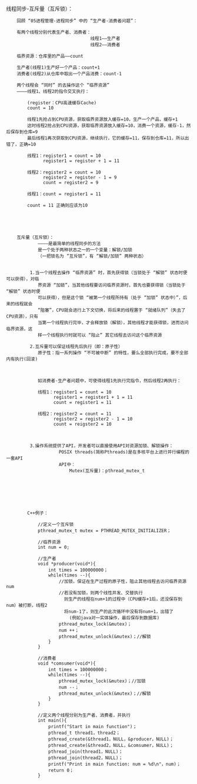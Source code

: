 线程同步-互斥量（互斥锁）：


		回顾 “05进程管理-进程同步” 中的 “生产者-消费者问题”：

		有两个线程分别代表生产者、消费者：
									线程1——生产者
									线程2——消费者

		临界资源：仓库里的产品——count

		生产者(线程1)生产好一个产品：count+1
		消费者(线程2)从仓库中取出一个产品消费：count-1

		两个线程会 “同时” 的去操作这个 “临界资源”
		————线程1、线程2的指令交叉执行：

			(register：CPU高速缓存Cache)
			count = 10

			线程1先抢占到CPU资源，获取临界资源放入缓存=10，生产一个产品，缓存+1
			这时线程2抢占到CPU资源，获取临界资源放入缓存=10，消费一个资源，缓存-1，然后保存到仓库=9
			最后线程1再次获取到CPU资源，继续执行，它的缓存=11，保存到仓库=11，所以出错了，正确=10

			线程1：register1 = count = 10
				  register1 = register + 1 = 11

			线程2：register2 = count = 10
				  register2 = register - 1 = 9
				  count = register2 = 9

			线程1：count = register1 = 11

			count = 11 正确则应该为10





		互斥量（互斥锁）：
				————是最简单的线程同步的方法
				是一个处于两种状态之一的一个变量：解锁/加锁
				（一把锁名为 “互斥锁”，有 “解锁/加锁” 两种状态）


			 1.当一个线程去操作 “临界资源” 时，首先获得锁（当锁处于 “解锁” 状态时便可以获得），对临
				界资源 “加锁”，当其他线程要访问临界资源时，首先也要获得锁（当锁处于 “解锁” 状态时便
				可以获得），但是这个锁 “被第一个线程所持有（处于 “加锁” 状态中）”，后来的线程就会 
				“阻塞”，CPU就会进行上下文切换，将后来的线程置于 “就绪队列”（失去了CPU资源），只有
				当第一个线程执行完毕，才会释放锁（解锁），其他线程才能获得锁，进而访问临界资源，这
				样一个线程执行时就可以 “阻止” 其它线程去访问这个临界资源

			 2.互斥量可以保证线程先后执行（即：原子性）
				原子性：指一系列操作 “不可被中断” 的特性，要么全部执行完成，要不全部内有执行(回滚)



				如消费者-生产者问题中，可使得线程1先执行完指令，然后线程2再执行：

				线程1：register1 = count = 10
					  register1 = register1 + 1 = 11
					  count = register1 = 11

				线程2：register2 = count = 11
					  register2 = register2 - 1 = 10
					  count = reigster2 = 10



			 3.操作系统提供了API，开发者可以直接使用API对资源加锁、解锁操作：
						POSIX threads(简称Pthreads)是在多核平台上进行并行编程的一套API
						API中：
							Mutex(互斥量)：pthread_mutex_t







			C++例子：

				//定义一个互斥锁
				pthread_mutex_t mutex = PTHREAD_MUTEX_INITIALIZER；

				//临界资源
				int num = 0;

				//生产者
				void *producer(void*){
					int times = 100000000；
					while(times --){
						//加锁，保证在生产过程的原子性，阻止其他线程去访问临界资源num
						//若没有加锁，则两个线性并发、交替执行
						  则生产的线程在num+1的过程中（CPU缓存+1后，还没保存到num）被打断，线程2
						  将num-1了，则生产的此次循环中没有将num+1，出错了
							(例如java对一实体操作，最后保存到数据库)
						pthread_mutex_lock(&mutex)；
						num ++；
						pthread_mutex_unlock(&mutex)；//解锁
					}
				}

				//消费者
				void *comsumer(void*){
					int times = 100000000；
					while(times --){
						pthread_mutex_lock(&mutex)；//加锁
						num --；
						pthread_mutex_unlock(&mutex)；//解锁
					}
				}

				//定义两个线程分别为生产者、消费者，并执行
				int main(){
					printf("Start in main function")；
					pthread_t thread1，thread2；
					pthread_create(&thread1，NULL，&producer，NULL)；
					pthread_create(&thread2，NULL，&comsumer，NULL)；
					pthread_join(thread1，NULL)；
					pthread_join(thread2，NULL)；
					printf("Print in main function: num = %d\n"，num)；
					return 0；
				}